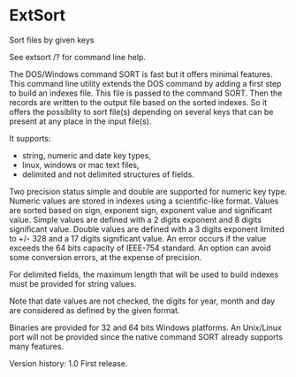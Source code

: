 # ExtSort
Sort files by given keys

See extsort /? for command line help.

The DOS/Windows command SORT is fast but it offers minimal features.
This command line utility extends the DOS command by adding a first step to build an indexes file. This file is passed to the command SORT. Then the records are written to the output file based on the sorted indexes.
So it offers the possiblity to sort file(s) depending on several keys that can be present at any place in the input file(s).

It supports:
  - string, numeric and date key types,
  - linux, windows or mac text files,
  - delimited and not delimited structures of fields.
  
Two precision status simple and double are supported for numeric key type. Numeric values are stored in indexes using a scientific-like format. Values are sorted based on sign,  exponent sign, exponent value and significant value. Simple values are defined with a 2 digits exponent and 8 digits significant value. Double values are defined with a 3 digits exponent limited to +/- 328 and a 17 digits significant value. An error occurs if the value exceeds the 64 bits capacity of IEEE-754 standard. An option can avoid some conversion errors, at the expense of precision.

For delimited fields, the maximum length that will be used to build indexes must be provided for string values.

Note that date values are not checked, the digits for year, month and day are considered as defined by the given format.

Binaries are provided for 32 and 64 bits Windows platforms. An Unix/Linux port will not be provided since the native command SORT already supports many features.


Version history:
  1.0 First release.
